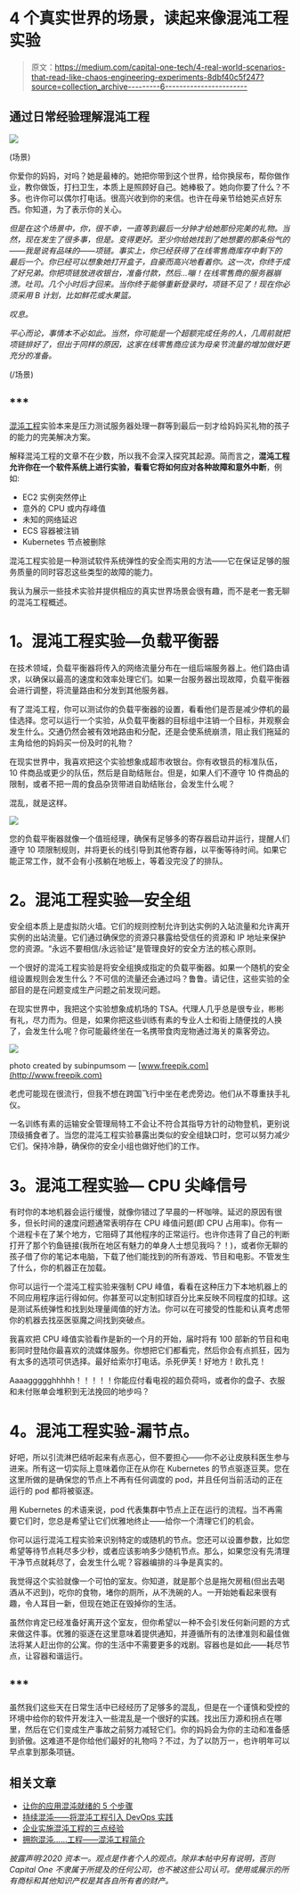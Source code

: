 # 4 个真实世界的场景，读起来像混沌工程实验

> 原文：<https://medium.com/capital-one-tech/4-real-world-scenarios-that-read-like-chaos-engineering-experiments-8dbf40c5f247?source=collection_archive---------6----------------------->

## 通过日常经验理解混沌工程

![](img/e38e97d6bb18b50935e0aaaed43b1b14.png)

(场景)

你爱你的妈妈，对吗？她是最棒的。她把你带到这个世界，给你换尿布，帮你做作业，教你做饭，打扫卫生，本质上是照顾好自己。她棒极了。她向你要了什么？不多。也许你可以偶尔打电话。很高兴收到你的来信。也许在母亲节给她买点好东西。你知道，为了表示你的关心。

*但是在这个场景中，你，很不幸，一直等到最后一分钟才给她那份完美的礼物。当然，现在发生了很多事，但是。变得更好。至少你给她找到了她想要的那条俗气的——我是说有品味的——项链。事实上，你已经获得了在线零售商库存中剩下的最后一个。你已经可以想象她打开盒子，自豪而高兴地看着你。这一次，*你*终于成了好兄弟。你把项链放进收银台，准备付款，然后…嘣！在线零售商的服务器崩溃。吐司。几个小时后才回来。当你终于能够重新登录时，项链不见了！现在你必须采用 B 计划，比如鲜花或水果篮。*

*叹息。*

*平心而论，事情本不必如此。当然，你可能是一个超额完成任务的人，几周前就把项链排好了，但出于同样的原因，这家在线零售商应该为母亲节流量的增加做好更充分的准备。*

(/场景)

## ***

[混沌工程](http://principlesofchaos.org/)实验本来是压力测试服务器处理一群等到最后一刻才给妈妈买礼物的孩子的能力的完美解决方案。

解释混沌工程的文章不在少数，所以我不会深入探究其起源。简而言之，**混沌工程允许你在一个软件系统上进行实验，看看它将如何应对各种故障和意外中断**，例如:

*   EC2 实例突然停止
*   意外的 CPU 或内存峰值
*   未知的网络延迟
*   ECS 容器被注销
*   Kubernetes 节点被删除

混沌工程实验是一种测试软件系统弹性的安全而实用的方法——它在保证足够的服务质量的同时容忍这些类型的故障的能力。

我认为展示一些技术实验并提供相应的真实世界场景会很有趣，而不是老一套无聊的混沌工程概述。

# **1。混沌工程实验—负载平衡器**

在技术领域，负载平衡器将传入的网络流量分布在一组后端服务器上。他们路由请求，以确保以最高的速度和效率处理它们。如果一台服务器出现故障，负载平衡器会进行调整，将流量路由和分发到其他服务器。

有了混沌工程，你可以测试你的负载平衡器的设置，看看他们是否是减少停机的最佳选择。您可以运行一个实验，从负载平衡器的目标组中注销一个目标，并观察会发生什么。交通仍然会被有效地路由和分配，还是会使系统崩溃，阻止我们拖延的主角给他的妈妈买一份及时的礼物？

在现实世界中，我喜欢把这个实验想象成超市收银台。你有收银员的标准队伍，10 件商品或更少的队伍，然后是自助结账台。但是，如果人们不遵守 10 件商品的限制，或者不把一周的食品杂货带进自助结账台，会发生什么呢？

混乱，就是这样。

![](img/51e9fd0ed62a7d81bd1021db9a39fe51.png)

您的负载平衡器就像一个值班经理，确保有足够多的寄存器启动并运行，提醒人们遵守 10 项限制规则，并将更长的线引导到其他寄存器，以平衡等待时间。如果它能正常工作，就不会有小孩躺在地板上，等着没完没了的排队。

# **2。混沌工程实验—安全组**

安全组本质上是虚拟防火墙。它们的规则控制允许到达实例的入站流量和允许离开实例的出站流量。它们通过确保您的资源只暴露给受信任的资源和 IP 地址来保护您的资源。“永远不要相信/永远验证”是管理良好的安全方法的核心原则。

一个很好的混沌工程实验是将安全组换成指定的负载平衡器。如果一个随机的安全组设置规则会发生什么？不可信的流量还会通过吗？鲁鲁。请记住，这些实验的全部目的是在问题变成生产问题之前发现问题。

在现实世界中，我把这个实验想象成机场的 TSA。代理人几乎总是很专业，彬彬有礼，尽力而为。但是，如果你把这些训练有素的专业人士和街上随便找的人换了，会发生什么呢？你可能最终坐在一名携带食肉宠物通过海关的乘客旁边。

![](img/d34ef810225360bac79affa5530e0c13.png)

photo created by subinpumsom — [www.freepik.com](http://www.freepik.com)

老虎可能现在很流行，但我不想在跨国飞行中坐在老虎旁边。他们从不尊重扶手礼仪。

一名训练有素的运输安全管理局特工不会让不符合其指导方针的动物登机，更别说顶级捕食者了。当您的混沌工程实验暴露出类似的安全组缺口时，您可以努力减少它们。保持冷静，确保你的安全小组也做好他们的工作。

# **3。混沌工程实验— CPU 尖峰信号**

有时你的本地机器会运行缓慢，就像你错过了早晨的一杯咖啡。延迟的原因有很多，但长时间的速度问题通常表明存在 CPU 峰值问题(即 CPU 占用率)。你有一个进程卡在了某个地方，它阻碍了其他程序的正常运行。也许你违背了自己的判断打开了那个钓鱼链接(我所在地区有魅力的单身人士想见我吗？！)，或者你无聊的孩子借了你的笔记本电脑，下载了他们能找到的所有游戏、节目和电影。不管发生了什么，你的机器正在加载。

你可以运行一个混沌工程实验来强制 CPU 峰值，看看在这种压力下本地机器上的不同应用程序运行得如何。你甚至可以定制扣球百分比来反映不同程度的扣球。这是测试系统弹性和找到处理量阈值的好方法。你可以在可接受的性能和认真考虑带你的机器去找巫医驱魔之间找到突破点。

我喜欢把 CPU 峰值实验看作是新的一个月的开始，届时将有 100 部新的节目和电影同时登陆你最喜欢的流媒体服务。你想把它们都看完，然后你会有点抓狂，因为有太多的选项可供选择。最好给索尔打电话。杀死伊芙！好地方！欧扎克！

Aaaaggggghhhhh！！！！！你能应付看电视的超负荷吗，或者你的盘子、衣服和未付账单会堆积到无法挽回的地步吗？

# **4。混沌工程实验-漏节点。**

好吧，所以引流淋巴结听起来有点恶心，但不要担心——你不必让皮肤科医生参与进来。所有这一切实际上意味着你正在从你在 Kubernetes 的节点驱逐豆荚。您在这里所做的是确保您的节点上不再有任何调度的 pod，并且任何当前活动的正在运行的 pod 都将被驱逐。

用 Kubernetes 的术语来说，pod 代表集群中节点上正在运行的流程。当不再需要它们时，您总是希望让它们优雅地终止——给你一个清理它们的机会。

你可以运行混沌工程实验来识别特定的或随机的节点。您还可以设置参数，比如您希望等待节点耗尽多少秒，或者应该影响多少随机节点。那么，如果您没有先清理干净节点就耗尽了，会发生什么呢？容器编排的斗争是真实的。

我觉得这个实验就像一个可怕的室友。你知道，就是那个总是拖欠房租(但出去喝酒从不迟到)，吃你的食物，堵你的厕所，从不洗碗的人。一开始她看起来很有趣，令人耳目一新，但现在她正在毁掉你的生活。

虽然你肯定已经准备好离开这个室友，但你希望以一种不会引发任何新问题的方式来做这件事。优雅的驱逐在这里意味着提供通知，并遵循所有的法律准则和最佳做法将某人赶出你的公寓。你的生活中不需要更多的戏剧。容器也是如此——耗尽节点，让容器和谐运行。

## ***

虽然我们这些天在日常生活中已经经历了足够多的混乱，但是在一个谨慎和受控的环境中给你的软件开发注入一些混乱是一个很好的实践。找出压力源和拐点在哪里，然后在它们变成生产事故之前努力减轻它们。你的妈妈会为你的主动和准备感到骄傲。这难道不是你给他们最好的礼物吗？不过，为了以防万一，也许明年可以早点拿到那条项链。

## 相关文章

*   [让你的应用混沌就绪的 5 个步骤](/capital-one-tech/5-steps-to-getting-your-app-chaos-ready-capital-one-a5b7b3cb8e09)
*   [持续混沌——将混沌工程引入 DevOps 实践](/capital-one-tech/continuous-chaos-introducing-chaos-engineering-into-devops-practices-75757e1cca6d)
*   [企业实施混沌工程的三点经验](/capital-one-tech/3-lessons-learned-from-implementing-chaos-engineering-at-enterprise-28eb3ffecc57)
*   [拥抱混沌……工程——混沌工程简介](/capital-one-tech/embrace-the-chaos-engineering-203fd6fc6ff7)

*披露声明:2020 资本一。观点是作者个人的观点。除非本帖中另有说明，否则 Capital One 不隶属于所提及的任何公司，也不被这些公司认可。使用或展示的所有商标和其他知识产权是其各自所有者的财产。*